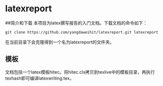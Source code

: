 # latexreport
##简介和下载
本项目为latex撰写报告的入门文档。下载文档的命令如下：
```
git clone https://github.com/yangdaweihit/latexreport.git latexreport
```
在当前目录下会克隆得到一个名为latexreport的文件夹。
## 模板
文档包括一个latex模板hitec。将hitec.cls拷贝到texlive中的模板目录，再执行texhash即可编译latexwriting.tex。
